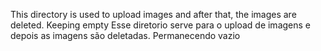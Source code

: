 This directory is used to upload images and after that, the images are deleted.	Keeping empty
Esse diretorio serve para o upload de imagens e depois as imagens são deletadas. Permanecendo vazio

